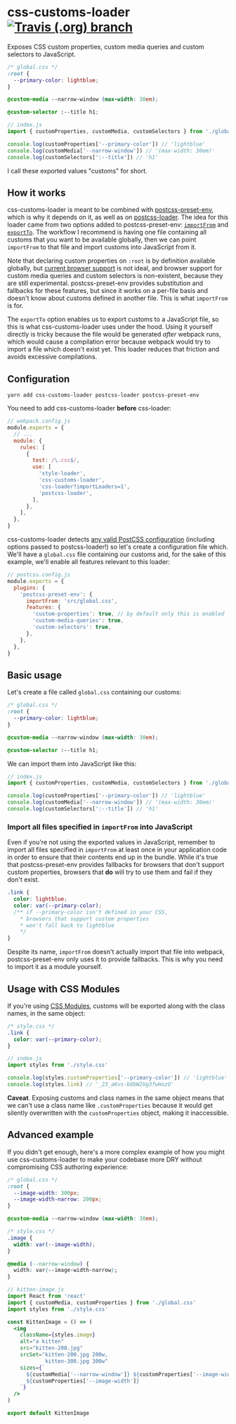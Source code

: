 # css-customs-loader [![Travis (.org) branch](https://img.shields.io/travis/silvenon/css-customs-loader.svg?style=flat-square)](https://travis-ci.org/silvenon/css-customs-loader)


Exposes CSS custom properties, custom media queries and custom selectors to JavaScript.

```css
/* global.css */
:root {
  --primary-color: lightblue;
}

@custom-media --narrow-window (max-width: 30em);

@custom-selector :--title h1;
```

```js
// index.js
import { customProperties, customMedia, customSelectors } from './global.css'

console.log(customProperties['--primary-color']) // 'lightblue'
console.log(customMedia['--narrow-window']) // '(max-width: 30em)'
console.log(customSelectors[':--title']) // 'h1'
```

I call these exported values "customs" for short.

## How it works

css-customs-loader is meant to be combined with [postcss-preset-env][], which is why it depends on it, as well as on [postcss-loader][]. The idea for this loader came from two options added to postcss-preset-env: [`importFrom`][importFrom] and [`exportTo`][exportTo]. The workflow I recommend is having one file containing all customs that you want to be available globally, then we can point `importFrom` to that file and import customs into JavaScript from it.

Note that declaring custom properties on `:root` is by definition available globally, but [current browser support][caniuse-custom-properties] is not ideal, and browser support for custom media queries and custom selectors is non-existent, because they are still experimental. postcss-preset-env provides substitution and fallbacks for these features, but since it works on a per-file basis and doesn't know about customs defined in another file. This is what `importFrom` is for.

The `exportTo` option enables us to export customs to a JavaScript file, so this is what css-customs-loader uses under the hood. Using it yourself directly is tricky because the file would be generated _after_ webpack runs, which would cause a compilation error because webpack would try to import a file which doesn't exist yet. This loader reduces that friction and avoids excessive compilations.

## Configuration

```
yarn add css-customs-loader postcss-loader postcss-preset-env
```

You need to add css-customs-loader **before** css-loader:

```js
// webpack.config.js
module.exports = {
  // ...
  module: {
    rules: [
      {
        test: /\.css$/,
        use: [
          'style-loader',
          'css-customs-loader',
          'css-loader?importLoaders=1',
          'postcss-loader',
        ],
      },
    ],
  },
}
```

css-customs-loader detects [any valid PostCSS configuration][postcss-config] (including options passed to postcss-loader!) so let's create a configuration file which. We'll have a `global.css` file containing our customs and, for the sake of this example, we'll enable all features relevant to this loader:

```js
// postcss.config.js
module.exports = {
  plugins: {
    'postcss-preset-env': {
      importFrom: 'src/global.css',
      features: {
        'custom-properties': true, // by default only this is enabled
        'custom-media-queries': true,
        'custom-selectors': true,
      },
    },
  },
}
```

## Basic usage

Let's create a file called `global.css` containing our customs:

```css
/* global.css */
:root {
  --primary-color: lightblue;
}

@custom-media --narrow-window (max-width: 30em);

@custom-selector :--title h1;
```

We can import them into JavaScript like this:

```js
// index.js
import { customProperties, customMedia, customSelectors } from './global.css'

console.log(customProperties['--primary-color']) // 'lightblue'
console.log(customMedia['--narrow-window']) // '(max-width: 30em)'
console.log(customSelectors[':--title']) // 'h1'
```

### Import all files specified in `importFrom` into JavaScript

Even if you're not using the exported values in JavaScript, remember to import all files specified in `importFrom` at least once in your application code in order to ensure that their contents end up in the bundle. While it's true that postcss-preset-env provides fallbacks for browsers that don't support custom properties, browsers that **do** will try to use them and fail if they don't exist.

```css
.link {
  color: lightblue;
  color: var(--primary-color);
  /** if --primary-color isn't defined in your CSS,
    * browsers that support custom properties
    * won't fall back to lightblue
    */
}
```

Despite its name, `importFrom` doesn't actually import that file into webpack, postcss-preset-env only uses it to provide fallbacks. This is why you need to import it as a module yourself.

## Usage with CSS Modules

If you're using [CSS Modules][css-modules], customs will be exported along with the class names, in the same object:

```css
/* style.css */
.link {
  color: var(--primary-color);
}
```

```js
// index.js
import styles from './style.css'

console.log(styles.customProperties['--primary-color']) // 'lightblue'
console.log(styles.link) // '_23_aKvs-b8bW2Vg3fwHozO'
```

**Caveat**. Exposing customs and class names in the same object means that we can't use a class name like `.customProperties` because it would get silently overwritten with the `customProperties` object, making it inaccessible.

## Advanced example

If you didn't get enough, here's a more complex example of how you might use css-customs-loader to make your codebase more DRY without compromising CSS authoring experience:

```css
/* global.css */
:root {
  --image-width: 300px;
  --image-width-narrow: 200px;
}

@custom-media --narrow-window (max-width: 30em);
```

```css
/* style.css */
.image {
  width: var(--image-width);
}

@media (--narrow-window) {
  width: var(--image-width-narrow);
}
```

```jsx
// kitten-image.js
import React from 'react'
import { customMedia, customProperties } from './global.css'
import styles from './style.css'

const KittenImage = () => (
  <img
    className={styles.image}
    alt="a kitten"
    src="kitten-200.jpg"
    srcSet="kitten-200.jpg 200w,
            kitten-300.jpg 300w"
    sizes={`
      ${customMedia['--narrow-window']} ${customProperties['--image-width-narrow']},
      ${customProperties['--image-width']}
    `}
  />
)

export default KittenImage
```

[postcss-preset-env]: https://preset-env.cssdb.org/
[postcss-loader]: https://github.com/postcss/postcss-loader
[importFrom]: https://github.com/csstools/postcss-preset-env#importfrom
[exportTo]: https://github.com/csstools/postcss-preset-env#exportTo
[caniuse-custom-properties]: https://caniuse.com/#feat=css-variables
[postcss-config]: https://github.com/michael-ciniawsky/postcss-load-config
[css-modules]: https://github.com/webpack-contrib/css-loader#modules
